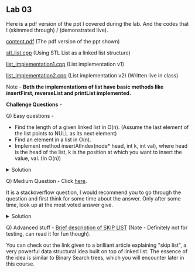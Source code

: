 ## Lab 03

Here is a pdf version of the ppt I covered during the lab. And the codes that I (skimmed through) / (demonstrated live).

  [content.pdf](content.pdf) (The pdf version of the ppt shown)

  [stl_list.cpp](stl_list.cpp) (Using STL List as a linked list structure)

  [list_implementation1.cpp](list_implementation1.cpp) (List implementation v1)

  [list_implementation2.cpp](list_implementation2.cpp) (List implementation v2) (Written live in class)

  Note - **Both the implementations of list have basic methods like insertFirst, reverseList and printList implemented.**

**Challenge Questions** -

Q) Easy questions -
- Find the length of a given linked list in O(n). (Assume the last element of the list points to NULL as its next element)
- Find an element in a list in O(n).
- Implement method insertAtIndex(node* head, int k, int val), where head is the head of the list, k is the position at which you want to insert the value, val. (In O(n))

<details>
  <summary>Solution</summary>
  TBD
</details>

Q) Medium Question - Click [here](https://stackoverflow.com/questions/2663115/how-to-detect-a-loop-in-a-linked-list).

It is a stackoverflow question, I would recommend you to go through the question and first think for some time about the answer.
Only after some time, look up at the most voted answer give.

<details>
  <summary>Solution</summary>
  Provided in the link.
</details>

Q) Advanced stuff - [Brief description of SKIP LIST](https://brilliant.org/wiki/skip-lists/) (Note - Definitely not for testing, can read it for fun though).

You can check out the link given to a brilliant article explaining "skip list", a very powerful data structural idea built on top of linked list. The essence of the idea is similar to Binary Search trees, which you will encounter later in this course.
